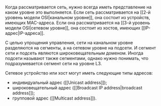 Когда рассматривается сеть, нужно всегда иметь представление на каком уровне это выполняется. Если сеть рассматривается на [[2-й уровень модели OSI|канальном уровне]], она состоит из устройств, имеющих MAC-адреса. Если она рассматривается на [[3-й уровень модели OSI|сетевом уровне]], она состоит из хостов, имеющих [[IP-адрес|IP-адреса]].

С целью упрощения управления, сети на канальном уровне разделяются на cегменты, а на сетевом уровне на подсети. И сегмент сети и подсеть являются широковещательным доменом. Иногда подсети называют также сегментами, однако нужно понимать, что подразумевается сегмент сети на уровне L3.

Сетевое устройство или хост могут иметь следующие типы адресов:  
- индивидуальный адрес ([[Unicast address]]);
- широковещательный адрес ([[Broadcast IP address|broadcast address]]);
- групповой адрес ([[Multicast address]]).
